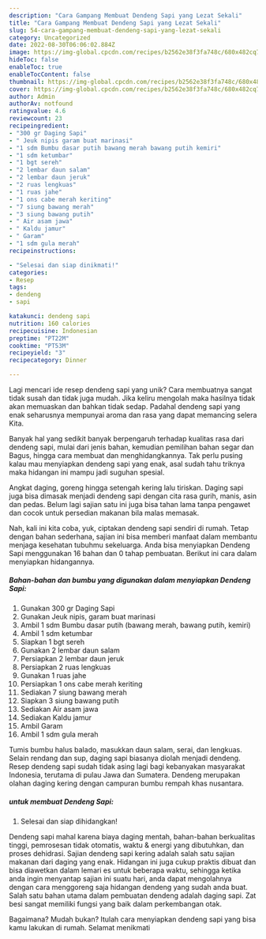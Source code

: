 ```yaml
---
description: "Cara Gampang Membuat Dendeng Sapi yang Lezat Sekali"
title: "Cara Gampang Membuat Dendeng Sapi yang Lezat Sekali"
slug: 54-cara-gampang-membuat-dendeng-sapi-yang-lezat-sekali
category: Uncategorized
date: 2022-08-30T06:06:02.884Z
image: https://img-global.cpcdn.com/recipes/b2562e38f3fa748c/680x482cq70/dendeng-sapi-foto-resep-utama.jpg
hideToc: false
enableToc: true
enableTocContent: false
thumbnail: https://img-global.cpcdn.com/recipes/b2562e38f3fa748c/680x482cq70/dendeng-sapi-foto-resep-utama.jpg
cover: https://img-global.cpcdn.com/recipes/b2562e38f3fa748c/680x482cq70/dendeng-sapi-foto-resep-utama.jpg
author: Admin
authorAv: notfound
ratingvalue: 4.6
reviewcount: 23
recipeingredient:
- "300 gr Daging Sapi"
- " Jeuk nipis garam buat marinasi"
- "1 sdm Bumbu dasar putih bawang merah bawang putih kemiri"
- "1 sdm ketumbar"
- "1 bgt sereh"
- "2 lembar daun salam"
- "2 lembar daun jeruk"
- "2 ruas lengkuas"
- "1 ruas jahe"
- "1 ons cabe merah keriting"
- "7 siung bawang merah"
- "3 siung bawang putih"
- " Air asam jawa"
- " Kaldu jamur"
- " Garam"
- "1 sdm gula merah"
recipeinstructions:

- "Selesai dan siap dinikmati!"
categories:
- Resep
tags:
- dendeng
- sapi

katakunci: dendeng sapi 
nutrition: 160 calories
recipecuisine: Indonesian
preptime: "PT22M"
cooktime: "PT53M"
recipeyield: "3"
recipecategory: Dinner

---
```





Lagi mencari ide resep dendeng sapi yang unik? Cara membuatnya sangat tidak susah dan tidak juga mudah. Jika keliru mengolah maka hasilnya tidak akan memuaskan dan bahkan tidak sedap. Padahal dendeng sapi yang enak seharusnya mempunyai aroma dan rasa yang dapat memancing selera Kita.





Banyak hal yang sedikit banyak berpengaruh terhadap kualitas rasa dari dendeng sapi, mulai dari jenis bahan, kemudian pemilihan bahan segar dan Bagus, hingga cara membuat dan menghidangkannya. Tak perlu pusing kalau mau menyiapkan dendeng sapi yang enak,      asal sudah tahu triknya maka hidangan ini mampu jadi suguhan spesial.














Angkat daging, goreng hingga setengah kering lalu tiriskan. Daging sapi juga bisa dimasak menjadi dendeng sapi dengan cita rasa gurih, manis, asin dan pedas. Belum lagi sajian satu ini juga bisa tahan lama tanpa pengawet dan cocok untuk persedian makanan bila malas memasak.






Nah, kali ini kita coba, yuk, ciptakan dendeng sapi sendiri di rumah. Tetap dengan bahan sederhana, sajian ini bisa memberi manfaat dalam membantu menjaga kesehatan tubuhmu sekeluarga. Anda bisa menyiapkan Dendeng Sapi menggunakan 16 bahan dan 0 tahap pembuatan. Berikut ini cara dalam menyiapkan hidangannya.

<!--inarticleads1-->

##### Bahan-bahan dan bumbu yang digunakan dalam menyiapkan Dendeng Sapi:

1. Gunakan 300 gr Daging Sapi
1. Gunakan  Jeuk nipis, garam buat marinasi
1. Ambil 1 sdm Bumbu dasar putih (bawang merah, bawang putih, kemiri)
1. Ambil 1 sdm ketumbar
1. Siapkan 1 bgt sereh
1. Gunakan 2 lembar daun salam
1. Persiapkan 2 lembar daun jeruk
1. Persiapkan 2 ruas lengkuas
1. Gunakan 1 ruas jahe
1. Persiapkan 1 ons cabe merah keriting
1. Sediakan 7 siung bawang merah
1. Siapkan 3 siung bawang putih
1. Sediakan  Air asam jawa
1. Sediakan  Kaldu jamur
1. Ambil  Garam
1. Ambil 1 sdm gula merah


Tumis bumbu halus balado, masukkan daun salam, serai, dan lengkuas. Selain rendang dan sup, daging sapi biasanya diolah menjadi dendeng. Resep dendeng sapi sudah tidak asing lagi bagi kebanyakan masyarakat Indonesia, terutama di pulau Jawa dan Sumatera. Dendeng merupakan olahan daging kering dengan campuran bumbu rempah khas nusantara. 

<!--inarticleads2-->

#####  untuk membuat Dendeng Sapi:


1. Selesai dan siap dihidangkan!

Dendeng sapi mahal karena biaya daging mentah, bahan-bahan berkualitas tinggi, pemrosesan tidak otomatis, waktu &amp; energi yang dibutuhkan, dan proses dehidrasi. Sajian dendeng sapi kering adalah salah satu sajian makanan dari daging yang enak. Hidangan ini juga cukup praktis dibuat dan bisa diawetkan dalam lemari es untuk beberapa waktu, sehingga ketika anda ingin menyantap sajian ini suatu hari, anda dapat mengolahnya dengan cara menggoreng saja hidangan dendeng yang sudah anda buat. Salah satu bahan utama dalam pembuatan dendeng adalah daging sapi. Zat besi sangat memiliki fungsi yang baik dalam perkembangan otak. 

Bagaimana? Mudah bukan? Itulah cara menyiapkan dendeng sapi yang bisa kamu lakukan di rumah. Selamat menikmati
